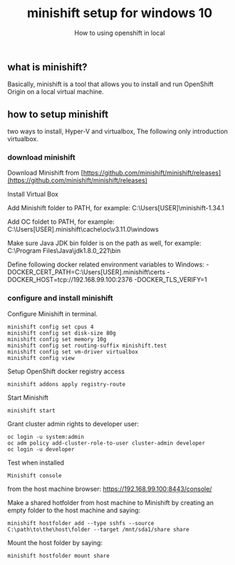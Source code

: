 ﻿---
layout: post
title: minishift setup for windows 10
subtitle: How to using openshift in local
tags: [technology]
comments: true
---


## what is minishift?

Basically, minishift is a tool that allows you to install and run OpenShift Origin on a local virtual machine.

## how to setup minishift

two ways to install, Hyper-V and virtualbox, The following only introduction virtualbox.

### download minishift
Download Minishift from [https://github.com/minishift/minishift/releases](https://github.com/minishift/minishift/releases)

Install Virtual Box

Add Minishift folder to PATH, 
for example: C:\Users\[USER]\minishift-1.34.1 

Add OC foldet to PATH, 
for example: C:\Users\[USER]\.minishift\cache\oc\v3.11.0\windows 

Make sure Java JDK bin folder is on the path as well, 
for example: C:\Program Files\Java\jdk1.8.0_221\bin 

Define following docker related environment variables to Windows:
-DOCKER_CERT_PATH=C:\Users\[USER]\.minishift\certs 
-DOCKER_HOST=tcp://192.168.99.100:2376 
-DOCKER_TLS_VERIFY=1

### configure and install minishift
Configure Minishift in terminal. 
~~~
minishift config set cpus 4 
minishift config set disk-size 80g 
minishift config set memory 10g 
minishift config set routing-suffix minishift.test 
minishift config set vm-driver virtualbox 
minishift config view
~~~
Setup OpenShift docker registry access 
~~~
minishift addons apply registry-route
~~~
Start Minishift 
~~~
minishift start
~~~
Grant cluster admin rights to developer user: 
~~~
oc login -u system:admin 
oc adm policy add-cluster-role-to-user cluster-admin developer 
oc login -u developer
~~~

Test when installed
~~~
Minishift console 
~~~

from the host machine browser: https://192.168.99.100:8443/console/

Make a shared hotfolder from host machine to Minishift by creating an empty folder to the host machine and saying: 
~~~
minishift hostfolder add --type sshfs --source C:\path\to\the\host\folder --target /mnt/sda1/share share
~~~
Mount the host folder by saying:
~~~
minishift hostfolder mount share
~~~
